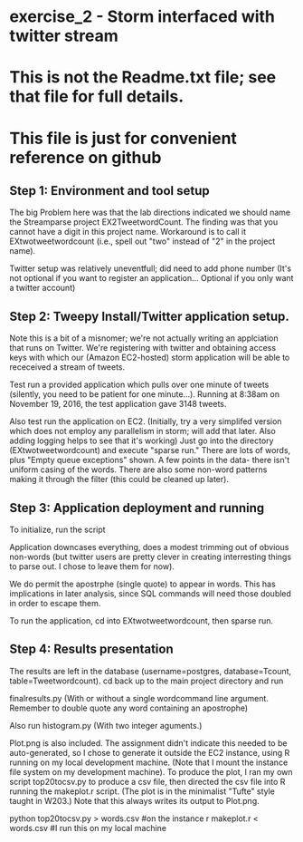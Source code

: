 # exercise_2 - Storm interfaced with twitter stream

# This is not the Readme.txt file; see that file for full details.
# This file is just for convenient reference on github 

## Step 1: Environment and tool setup

The big Problem here was that the lab directions indicated we should name the Streamparse project
EX2TweetwordCount.  The finding was that you cannot have a digit in this project name.  Workaround
is to call it EXtwotweetwordcount (i.e., spell out "two" instead of "2" in the project name).

Twitter setup was relatively uneventfull; did need to add phone number (It's not optional if you
want to register an application... Optional if you only want a twitter account)

## Step 2: Tweepy Install/Twitter application setup.

Note this is a bit of a misnomer; we're not actually writing an applciation that runs on Twitter.
We're registering with twitter and obtaining access keys with which our (Amazon EC2-hosted) storm
application will be able to receceived a stream of tweets.

Test run a provided application which pulls over one minute of tweets (silently, you need to be
patient for one minute...).  Running at 8:38am on November 19, 2016,
the test application gave 3148 tweets.

Also test run the application on EC2.   (Initially, try a very simplifed version which does not
employ any parallelism in storm; will add that later.  Also adding logging helps to see that it's
working)  Just go into the directory (EXtwotweetwordcount)
and execute "sparse run."  There are lots of words, plus "Empty queue exceptions" shown.
A few points in the data- there isn't uniform casing of the words.  There are also some non-word
patterns making it through the filter (this could be cleaned up later).

## Step 3:  Application deployment and running

To initialize, run the script 

Application downcases everything, does a modest trimming out of obvious non-words (but twitter users
are pretty clever in creating interresting things to parse out.  I chose to leave them for now).

We do permit the apostrphe (single quote) to appear in words.   This has implications in later analysis, since
SQL commands will need those doubled in order to escape them.

To run the application, cd into EXtwotweetwordcount, then sparse run.

## Step 4: Results presentation

The results are left in the database (username=postgres, database=Tcount, table=Tweetwordcount).
cd back up to the main project directory and run 

finalresults.py (With or without a single wordcommand line argument.  Remember to double quote any word containing an apostrophe)  

Also run histogram.py (With two integer aguments.)  

Plot.png is also included.   The assignment didn't indicate this needed to be auto-generated, so I chose to 
generate it outside the EC2 instance, using R running on my local development machine.  (Note
that I mount the instance file system on my development machine).  To produce the plot, I ran
my own script top20tocsv.py to produce a csv file, then directed the csv file into R running the makeplot.r
script.  (The plot is in the minimalist "Tufte" style taught in W203.)  Note that this always writes its output
to Plot.png.

python top20tocsv.py > words.csv  #on the instance
r makeplot.r < words.csv          #I run this on my local machine

